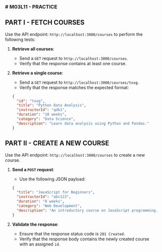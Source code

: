 ### # M03L11 - PRACTICE

## PART I - FETCH COURSES

Use the API endpoint: `http://localhost:3000/courses` to perform the following tests:

1. **Retrieve all courses**:
   - Send a `GET` request to `http://localhost:3000/courses`.
   - Verify that the response contains at least one course.
2. **Retrieve a single course**:

   - Send a `GET` request to `http://localhost:3000/courses/txxg`.
   - Verify that the response matches the expected format:

   ```json
   {
     "id": "txxg",
     "title": "Python Data Analysis",
     "instructorId": "qdk1",
     "duration": "10 weeks",
     "category": "Data Science",
     "description": "Learn data analysis using Python and Pandas."
   }
   ```

## PART II - CREATE A NEW COURSE

Use the API endpoint: `http://localhost:3000/courses` to create a new course.

1. **Send a `POST` request**:

   - Use the following JSON payload:

   ```json
   {
     "title": "JavaScript for Beginners",
     "instructorId": "abc123",
     "duration": "8 weeks",
     "category": "Web Development",
     "description": "An introductory course on JavaScript programming."
   }
   ```

2. **Validate the response**:
   - Ensure that the response status code is `201 Created`.
   - Verify that the response body contains the newly created course with an assigned `id`.
